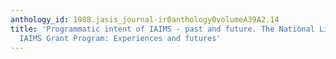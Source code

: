 ```yaml
---
anthology_id: 1988.jasis_journal-ir0anthology0volumeA39A2.14
title: 'Programmatic intent of IAIMS - past and future. The National Library of Medicine''s
  IAIMS Grant Program: Experiences and futures'
---
```

